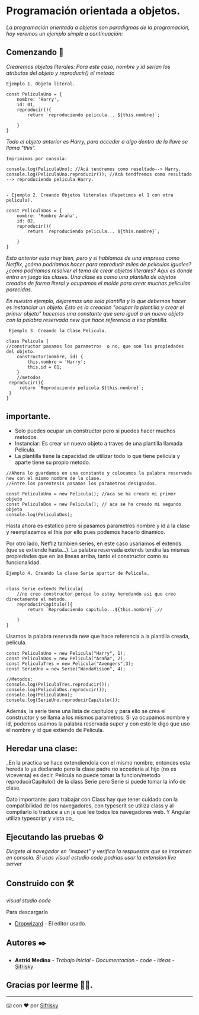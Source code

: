 # Programación orientada a objetos.

_La programación orientada a objetos son paradigmas de la programación, hoy veremos un ejemplo simple a continuación:_

## Comenzando 🚀

_Crearemos objetos literales:
Para este caso, nombre y id serian los atributos del objeto y reproducir() el metodo_


```
Ejemplo 1. Objeto literal.

const PeliculaUno = {
    nombre: 'Harry',
    id: 01,
    reproducir(){
        return `reproduciendo pelicula... ${this.nombre}`;
        
    }
}
```

_Todo el objeto anterior es Harry, para acceder a algo dentro de la llave se llama "this"._

```
Imprimimos por consola:

console.log(PeliculaUno); //Acá tendremos como resultado--> Harry.
console.log(PeliculaUno.reproducir()); //Acá tendfremos como resultado --> reproduciendo pelicula Harry.


- Ejemplo 2. Creando Objetos literales (Repetimos el 1 con otra pelicula).

const PeliculaDos = {
    nombre: 'Hombre Araña',
    id: 02,
    reproducir(){
        return `reproduciendo pelicula... ${this.nombre}`;
        
    }
}
```


_Esto anterior esta muy bien, pero y si hablamos de una empresa como Netflix, ¿cómo podriamos hacer para reproducir miles de peliculas iguales? ¿como podriamos resolver el tema de crear objetos literales? Aqui es donde entra en juego las clases. Una clase es como una plantilla de objetos creados de forma literal y ocupamos el molde para crear muchas peliculas parecidas._

_En nuestro ejemplo, dejaremos una sola plantilla y lo que debemos hacer es instanciar un objeto. 
Esto es la creacion "ocupar la plantilla y crear el primer objeto" hacemos una constante que sera igual a un nuevo objeto con la palabra reservada new que hace referencia a esa plantilla._

```
 Ejemplo 3. Creando la Clase Pelicula.

class Pelicula {
//constructor pasamos los parametros  o no, que son las propiedades del objeto.
    constructor(nombre, id) {
        this.nombre = 'Harry';
        this.id = 01;
    }
    //metodos
 reproducir(){
     return `Reproduciendo pelicula ${this.nombre}`;
 }
}

```
## importante. 
- Solo puedes ocupar un constructor pero si puedes hacer muchos metodos.
- Instanciar: Es crear un nuevo objeto a traves de una plantilla llamada Pelicula.
- La plantilla tiene la capacidad de utilizar todo lo que tiene pelicula y aparte tiene su propio metodo.

```
//Ahora lo guardamos en una constante y colocamos la palabra reservada new con el mismo nombre de la clase.
//Entre los parentesis pasamos los parametros designados.

const PeliculaUno = new Pelicula(); //aca se ha creado mi primer objeto
const PeliculaDos = new Pelicula(); // aca se ha creado mi segundo objeto
console.log(PeliculaDos);
```

Hasta ahora es estatico pero si pasamos parametros nombre y id a la clase y reemplazamos el this por ello pues podemos hacerlo dinamico. 

Por otro lado, Netfliz tambien series, en este caso usariamos el extends. (que se extiende hasta...). La palabra reservada extends tendra las mismas propiedades que en las lineas arriba, tanto el constructor como su funcionalidad.

```
Ejemplo 4. Creando la clase Serie apartir de Pelicula.


class Serie extends Pelicula{
    //no creo constructor porque lo estoy heredando asi que creo directamente el metodo.
    reproducirCapitulo(){
        return `Reproduciendo capitulo...${this.nombre}`;//

    }
}
```

Usamos la palabra reservada new que hace referencia a la plantilla creada, pelicula.

```
const PeliculaUno = new Pelicula("Harry", 1);
const PeliculaDos = new Pelicula("Araña", 2);
const PeliculaTres = new Pelicula("Avengers",3);
const SerieUno = new Serie("WandaVision", 4);

//Metodos:
console.log(PeliculaTres.reproducir());
console.log(PeliculaDos.reproducir());
console.log(PeliculaUno);
console.log(SerieUno.reproducirCapitulo());
```

Además, la serie tiene una lista de capitulos y para ello se crea el constructor y se llama a los mismos parametros. Si ya ocupamos nombre y id, podemos usamos la palabra reservada super y con esto le digo que uso el nombre y id que extiendo de Pelicula.

## Heredar una clase: 
_En la practica se hace extendiendola con el mismo nombre, entonces esta hereda lo ya declarado pero la clase padre no accederia al hijo (no es viceversa) es decir, Pelicula no puede tomar la funcion/metodo reproducirCapitulo() de la class Serie pero Serie si puede tomar la info de clase.


Dato importante: para trabajar con Class hay que tener cuidado con la compatibilidad de los navegadores, con typescrit se utiliza class y al compilarlo lo traduce a un js que lee todos los navegadores web. Y Angular utiliza typescript y vista co_


## Ejecutando las pruebas ⚙️

_Dirigete al navegador en "inspect" y verifica la respuestas que se imprimen en consola. Si usas visual estudio code podrias usar la extension live server_


## Construido con 🛠️

_visual studio code_

Para descargarlo
* [Dropwizard](https://code.visualstudio.com/download) - El editor usado.


## Autores ✒️

* **Astrid Medina** - *Trabajo Inicial - Documentacion - code - ideas* - [Sifrisky](https://github.com/Sifrisky)


## Gracias por leerme 🎁🤓.



---
⌨️ con ❤️ por [Sifrisky](https://github.com/Sifrisky) 
